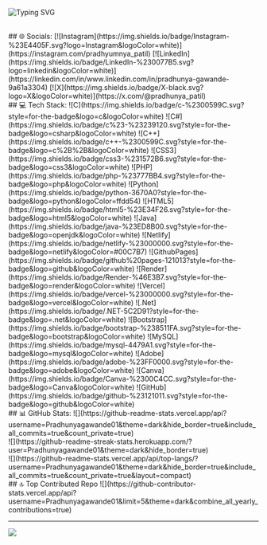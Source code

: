 ![Typing SVG](https://readme-typing-svg.demolab.com?font=Moderustic&weight=800&size=28&pause=1000&color=8BAFF7&center=true&vCenter=true&width=440&height=60&lines=Hi+there%F0%9F%91%8B%2CI'm+Pradhunya.;Frontend+Developer+)
<br>

<br>
 ## 🌐 Socials:
[![Instagram](https://img.shields.io/badge/Instagram-%23E4405F.svg?logo=Instagram&logoColor=white)](https://instagram.com/pradhyumnya_patil) [![LinkedIn](https://img.shields.io/badge/LinkedIn-%230077B5.svg?logo=linkedin&logoColor=white)](https://linkedin.com/in/www.linkedin.com/in/pradhunya-gawande-9a61a3304) [![X](https://img.shields.io/badge/X-black.svg?logo=X&logoColor=white)](https://x.com/@pradhunya_patil) 
<br>
## 💻 Tech Stack:
![C](https://img.shields.io/badge/c-%2300599C.svg?style=for-the-badge&logo=c&logoColor=white) ![C#](https://img.shields.io/badge/c%23-%23239120.svg?style=for-the-badge&logo=csharp&logoColor=white) ![C++](https://img.shields.io/badge/c++-%2300599C.svg?style=for-the-badge&logo=c%2B%2B&logoColor=white) ![CSS3](https://img.shields.io/badge/css3-%231572B6.svg?style=for-the-badge&logo=css3&logoColor=white) ![PHP](https://img.shields.io/badge/php-%23777BB4.svg?style=for-the-badge&logo=php&logoColor=white) ![Python](https://img.shields.io/badge/python-3670A0?style=for-the-badge&logo=python&logoColor=ffdd54) ![HTML5](https://img.shields.io/badge/html5-%23E34F26.svg?style=for-the-badge&logo=html5&logoColor=white) ![Java](https://img.shields.io/badge/java-%23ED8B00.svg?style=for-the-badge&logo=openjdk&logoColor=white) ![Netlify](https://img.shields.io/badge/netlify-%23000000.svg?style=for-the-badge&logo=netlify&logoColor=#00C7B7) ![GithubPages](https://img.shields.io/badge/github%20pages-121013?style=for-the-badge&logo=github&logoColor=white) ![Render](https://img.shields.io/badge/Render-%46E3B7.svg?style=for-the-badge&logo=render&logoColor=white) ![Vercel](https://img.shields.io/badge/vercel-%23000000.svg?style=for-the-badge&logo=vercel&logoColor=white) ![.Net](https://img.shields.io/badge/.NET-5C2D91?style=for-the-badge&logo=.net&logoColor=white) ![Bootstrap](https://img.shields.io/badge/bootstrap-%238511FA.svg?style=for-the-badge&logo=bootstrap&logoColor=white) ![MySQL](https://img.shields.io/badge/mysql-4479A1.svg?style=for-the-badge&logo=mysql&logoColor=white) ![Adobe](https://img.shields.io/badge/adobe-%23FF0000.svg?style=for-the-badge&logo=adobe&logoColor=white) ![Canva](https://img.shields.io/badge/Canva-%2300C4CC.svg?style=for-the-badge&logo=Canva&logoColor=white) ![GitHub](https://img.shields.io/badge/github-%23121011.svg?style=for-the-badge&logo=github&logoColor=white)
<br>
 ## 📊 GitHub Stats:
![](https://github-readme-stats.vercel.app/api?username=Pradhunyagawande01&theme=dark&hide_border=true&include_all_commits=true&count_private=true)<br/>
![](https://github-readme-streak-stats.herokuapp.com/?user=Pradhunyagawande01&theme=dark&hide_border=true)<br/>
![](https://github-readme-stats.vercel.app/api/top-langs/?username=Pradhunyagawande01&theme=dark&hide_border=true&include_all_commits=true&count_private=true&layout=compact)
<br>
 ## 🔝 Top Contributed Repo
![](https://github-contributor-stats.vercel.app/api?username=Pradhunyagawande01&limit=5&theme=dark&combine_all_yearly_contributions=true)

---
[![](https://visitcount.itsvg.in/api?id=Pradhunyagawande01&icon=0&color=0)](https://visitcount.itsvg.in)
